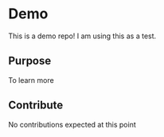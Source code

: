 # Demo

This is a demo repo!
I am using this as a test. 

## Purpose

To learn more 

## Contribute
No contributions expected at this point
